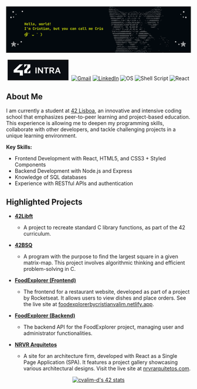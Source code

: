 ![Banner](/banner.png)

<div align="center">

[![42Intra](/42badge.svg)](https://profile.intra.42.fr/users/cvalim-d)
[![Gmail](https://img.shields.io/badge/Gmail-D14836?style=for-the-badge&logo=gmail&logoColor=white)](mailto:cristianvalimdasilva@gmail.com)
[![LinkedIn](https://img.shields.io/badge/LinkedIn-0077B5?style=for-the-badge&logo=linkedin&logoColor=white)](https://www.linkedin.com/in/cristianvalim)
![OS](https://img.shields.io/badge/Pop!_OS-48B9C7?style=for-the-badge&logo=Pop!_OS&logoColor=white)
![Shell Script](https://img.shields.io/badge/Shell_Script-121011?style=for-the-badge&logo=gnu-bash&logoColor=white)
![React](https://img.shields.io/badge/React-20232A?style=for-the-badge&logo=react&logoColor=61DAFB)

</div>

## About Me

I am currently a student at [42 Lisboa](https://www.42lisboa.com/), an innovative and intensive coding school that emphasizes peer-to-peer learning and project-based education. This experience is allowing me to deepen my programming skills, collaborate with other developers, and tackle challenging projects in a unique learning environment.

**Key Skills:**
- Frontend Development with React, HTML5, and CSS3 + Styled Components
- Backend Development with Node.js and Express
- Knowledge of SQL databases
- Experience with RESTful APIs and authentication

## Highlighted Projects

- **[42Libft](https://github.com/CristianValim/42Libft)**
  - A project to recreate standard C library functions, as part of the 42 curriculum.

- **[42BSQ](https://github.com/CristianValim/42BSQ)**
  - A program with the purpose to find the largest square in a given matrix-map. This project involves algorithmic thinking and efficient problem-solving in C.


- **[FoodExplorer (Frontend)](https://github.com/CristianValim/foodexplorerfe)**
  - The frontend for a restaurant website, developed as part of a project by Rocketseat. It allows users to view dishes and place orders. See the live site at [foodexplorerbycristianvalim.netlify.app](https://foodexplorerbycristianvalim.netlify.app).

- **[FoodExplorer (Backend)](https://github.com/CristianValim/foodexplorerbe)**
  - The backend API for the FoodExplorer project, managing user and administrator functionalities.

- **[NRVR Arquitetos](https://github.com/CristianValim/NRVR)**
  - A site for an architecture firm, developed with React as a Single Page Application (SPA). It features a project gallery showcasing various architectural designs. Visit the live site at [nrvrarquitetos.com](https://nrvrarquitetos.com).

<div align="center">

[![cvalim-d's 42 stats](https://badge.mediaplus.ma/kettlebells/cvalim-d?1337Badge=off&UM6P=off)](https://github.com/oakoudad/badge42)

</div>